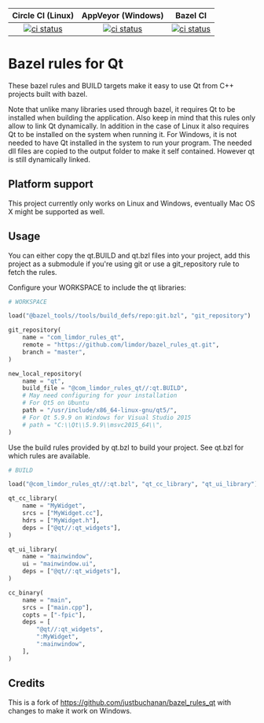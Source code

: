 Circle CI (Linux) | AppVeyor (Windows) | Bazel CI
:---: | :---: | :---:
[![ci status](https://circleci.com/gh/limdor/bazel_rules_qt.png)](https://app.circleci.com/pipelines/github/limdor/bazel_rules_qt?branch=master) | [![ci status](https://ci.appveyor.com/api/projects/status/8y13hl0xuw37hchl/branch/master?svg=true)](https://ci.appveyor.com/project/limdor/bazel-rules-qt/branch/master) | [![ci status](https://badge.buildkite.com/a1033836f9522e389316105837b79c67e5a749c23ba62cdc20.svg)](https://buildkite.com/bazel/rules-qt)

# Bazel rules for Qt

These bazel rules and BUILD targets make it easy to use Qt from C++ projects built with bazel.

Note that unlike many libraries used through bazel, it requires Qt to be installed when building the application.
Also keep in mind that this rules only allow to link Qt dynamically.
In addition in the case of Linux it also requires Qt to be installed on the system when running it.
For Windows, it is not needed to have Qt installed in the system to run your program. The needed dll files are copied to the output folder to make it self contained. However qt is still dynamically linked.

## Platform support

This project currently only works on Linux and Windows, eventually Mac OS X might be supported as well.

## Usage

You can either copy the qt.BUILD and qt.bzl files into your project, add this project as a submodule if you're using git or use a git_repository rule to fetch the rules.

Configure your WORKSPACE to include the qt libraries:

```python
# WORKSPACE

load("@bazel_tools//tools/build_defs/repo:git.bzl", "git_repository")

git_repository(
    name = "com_limdor_rules_qt",
    remote = "https://github.com/limdor/bazel_rules_qt.git",
    branch = "master",
)

new_local_repository(
    name = "qt",
    build_file = "@com_limdor_rules_qt//:qt.BUILD",
    # May need configuring for your installation
    # For Qt5 on Ubuntu
    path = "/usr/include/x86_64-linux-gnu/qt5/",
    # For Qt 5.9.9 on Windows for Visual Studio 2015
    # path = "C:\\Qt\\5.9.9\\msvc2015_64\\",
)
```

Use the build rules provided by qt.bzl to build your project. See qt.bzl for which rules are available.

```python
# BUILD

load("@com_limdor_rules_qt//:qt.bzl", "qt_cc_library", "qt_ui_library")

qt_cc_library(
    name = "MyWidget",
    srcs = ["MyWidget.cc"],
    hdrs = ["MyWidget.h"],
    deps = ["@qt//:qt_widgets"],
)

qt_ui_library(
    name = "mainwindow",
    ui = "mainwindow.ui",
    deps = ["@qt//:qt_widgets"],
)

cc_binary(
    name = "main",
    srcs = ["main.cpp"],
    copts = ["-fpic"],
    deps = [
        "@qt//:qt_widgets",
        ":MyWidget",
        ":mainwindow",
    ],
)
```

## Credits

This is a fork of https://github.com/justbuchanan/bazel_rules_qt with changes to make it work on Windows.

